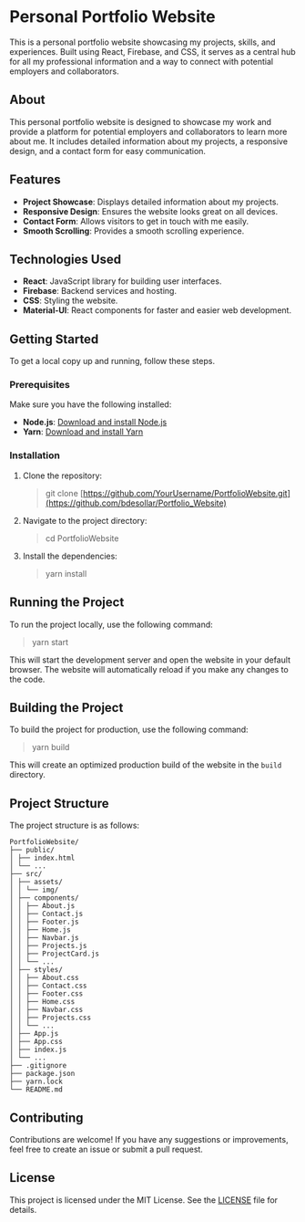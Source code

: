 # Personal Portfolio Website

This is a personal portfolio website showcasing my projects, skills, and experiences. Built using React, Firebase, and CSS, it serves as a central hub for all my professional information and a way to connect with potential employers and collaborators.

## About

This personal portfolio website is designed to showcase my work and provide a platform for potential employers and collaborators to learn more about me. It includes detailed information about my projects, a responsive design, and a contact form for easy communication.

## Features

- **Project Showcase**: Displays detailed information about my projects.
- **Responsive Design**: Ensures the website looks great on all devices.
- **Contact Form**: Allows visitors to get in touch with me easily.
- **Smooth Scrolling**: Provides a smooth scrolling experience.

## Technologies Used

- **React**: JavaScript library for building user interfaces.
- **Firebase**: Backend services and hosting.
- **CSS**: Styling the website.
- **Material-UI**: React components for faster and easier web development.

## Getting Started

To get a local copy up and running, follow these steps.

### Prerequisites

Make sure you have the following installed:

- **Node.js**: [Download and install Node.js](https://nodejs.org/)
- **Yarn**: [Download and install Yarn](https://yarnpkg.com/)

### Installation

1. Clone the repository:

    > git clone [https://github.com/YourUsername/PortfolioWebsite.git](https://github.com/bdesollar/Portfolio_Website)

2. Navigate to the project directory:

    > cd PortfolioWebsite

3. Install the dependencies:

    > yarn install

## Running the Project

To run the project locally, use the following command:

> yarn start

This will start the development server and open the website in your default browser. The website will automatically reload if you make any changes to the code.

## Building the Project

To build the project for production, use the following command:

> yarn build

This will create an optimized production build of the website in the `build` directory.

## Project Structure

The project structure is as follows:
```
PortfolioWebsite/
├── public/
│ ├── index.html
│ └── ...
├── src/
│ ├── assets/
│ │ └── img/
│ ├── components/
│ │ ├── About.js
│ │ ├── Contact.js
│ │ ├── Footer.js
│ │ ├── Home.js
│ │ ├── Navbar.js
│ │ ├── Projects.js
│ │ ├── ProjectCard.js
│ │ └── ...
│ ├── styles/
│ │ ├── About.css
│ │ ├── Contact.css
│ │ ├── Footer.css
│ │ ├── Home.css
│ │ ├── Navbar.css
│ │ ├── Projects.css
│ │ └── ...
│ ├── App.js
│ ├── App.css
│ ├── index.js
│ └── ...
├── .gitignore
├── package.json
├── yarn.lock
└── README.md
```


## Contributing

Contributions are welcome! If you have any suggestions or improvements, feel free to create an issue or submit a pull request.

## License

This project is licensed under the MIT License. See the [LICENSE](LICENSE) file for details.
